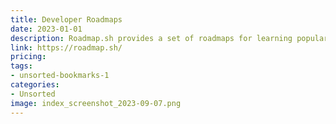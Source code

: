 ```yaml
---
title: Developer Roadmaps
date: 2023-01-01
description: Roadmap.sh provides a set of roadmaps for learning popular programming languages and technologies.
link: https://roadmap.sh/
pricing: 
tags: 
- unsorted-bookmarks-1 
categories: 
- Unsorted 
image: index_screenshot_2023-09-07.png
---
```

